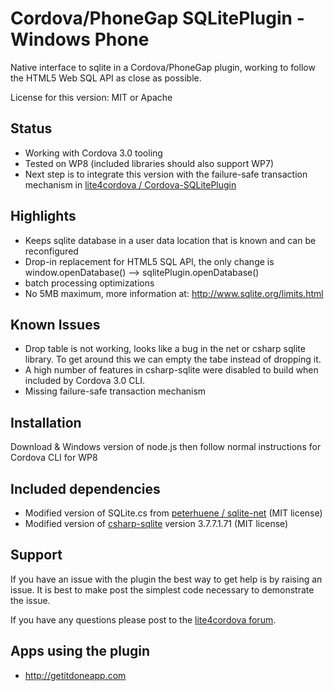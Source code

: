 # Cordova/PhoneGap SQLitePlugin - Windows Phone

Native interface to sqlite in a Cordova/PhoneGap plugin, working to follow the HTML5 Web SQL API as close as possible.

License for this version: MIT or Apache

## Status

 - Working with Cordova 3.0 tooling
 - Tested on WP8 (included libraries should also support WP7)
 - Next step is to integrate this version with the failure-safe transaction mechanism in [lite4cordova / Cordova-SQLitePlugin](https://github.com/lite4cordova/Cordova-SQLitePlugin)

## Highlights

 - Keeps sqlite database in a user data location that is known and can be reconfigured
 - Drop-in replacement for HTML5 SQL API, the only change is window.openDatabase() --> sqlitePlugin.openDatabase()
 - batch processing optimizations
 - No 5MB maximum, more information at: http://www.sqlite.org/limits.html

## Known Issues

 - Drop table is not working, looks like a bug in the net or csharp sqlite library. To get around this we can empty the tabe instead of dropping it.
 - A high number of features in csharp-sqlite were disabled to build when included by Cordova 3.0 CLI.
 - Missing failure-safe transaction mechanism

## Installation

Download & Windows version of node.js then follow normal instructions for Cordova CLI for WP8

## Included dependencies

 - Modified version of SQLite.cs from [peterhuene / sqlite-net](https://github.com/peterhuene/sqlite-net) (MIT license)
 - Modified version of [csharp-sqlite](http://code.google.com/p/csharp-sqlite) version 3.7.7.1.71 (MIT license)

## Support

If you have an issue with the plugin the best way to get help is by raising an issue. It is best to make post the simplest code necessary to demonstrate the issue.

If you have any questions please post to the [lite4cordova forum](http://groups.google.com/group/lite4cordova).

## Apps using the plugin

 - http://getitdoneapp.com

